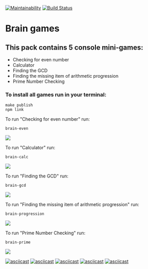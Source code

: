 [![Maintainability](https://api.codeclimate.com/v1/badges/c473c8834d30a4e5633b/maintainability)](https://codeclimate.com/github/irkinwork/project-lvl1-s508/maintainability) [![Build Status](https://travis-ci.org/irkinwork/project-lvl1-s508.svg?branch=master)](https://travis-ci.org/irkinwork/project-lvl1-s508)

# Brain games

## This pack contains 5 console mini-games: 

* Checking for even number
* Calculator
* Finding the GCD
* Finding the missing item of arithmetic progression
* Prime Number Checking

### To install all games run in your terminal:

```
make publish
npm link
````
To run "Checking for even number" run:
```
brain-even
```

![](https://irkinwork.github.io/project-lvl1-s508/even.svg)

To run "Calculator" run:
```
brain-calc
```

![](https://irkinwork.github.io/project-lvl1-s508/calc.svg)

To run "Finding the GCD" run:
```
brain-gcd
```

![](https://irkinwork.github.io/project-lvl1-s508/prime.svg)

To run "Finding the missing item of arithmetic progression" run:
```
brain-progression
```

![](https://irkinwork.github.io/project-lvl1-s508/gcd.svg)

To run "Prime Number Checking" run:
```
brain-prime
```

![](https://irkinwork.github.io/project-lvl1-s508/prog.svg)

[![asciicast](https://asciinema.org/a/eCehUEyUgjdRG5damlCpStMbZ.svg)](https://asciinema.org/a/eCehUEyUgjdRG5damlCpStMbZ)
[![asciicast](https://asciinema.org/a/oVb1kkEwDe0w1pLm70lBNFJ4J.svg)](https://asciinema.org/a/oVb1kkEwDe0w1pLm70lBNFJ4J)
[![asciicast](https://asciinema.org/a/87mt141YsrJ5wxTznveVf3KZ5.svg)](https://asciinema.org/a/87mt141YsrJ5wxTznveVf3KZ5)
[![asciicast](https://asciinema.org/a/s3ZMkfi8BzdNetBsJULV0GN43.svg)](https://asciinema.org/a/s3ZMkfi8BzdNetBsJULV0GN43)
[![asciicast](https://asciinema.org/a/lHmAjcYW8PT2S0kmHxhJZPYcK.svg)](https://asciinema.org/a/lHmAjcYW8PT2S0kmHxhJZPYcK)